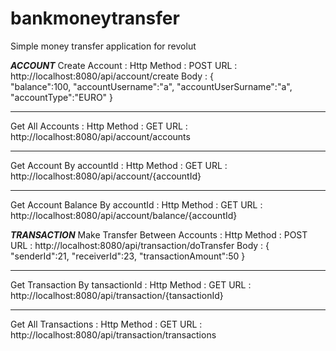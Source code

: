 # bankmoneytransfer
Simple money transfer application for revolut


*********************ACCOUNT*********************
Create Account :
Http Method : POST
URL : http://localhost:8080/api/account/create
Body : 
{  
   "balance":100,
   "accountUsername":"a",
   "accountUserSurname":"a",
   "accountType":"EURO"
}
*********************

Get All Accounts :
Http Method : GET
URL : http://localhost:8080/api/account/accounts

*********************
Get Account By accountId :
Http Method : GET
URL : http://localhost:8080/api/account/{accountId}

*********************
Get Account Balance By accountId :
Http Method : GET
URL : http://localhost:8080/api/account/balance/{accountId}


*********************TRANSACTION*********************
Make Transfer Between Accounts :
Http Method : POST
URL : http://localhost:8080/api/transaction/doTransfer
Body : 
{  
   "senderId":21,
   "receiverId":23,
   "transactionAmount":50
}

*********************
Get Transaction By tansactionId :
Http Method : GET
URL : http://localhost:8080/api/transaction/{tansactionId}

*********************
Get All Transactions :
Http Method : GET
URL : http://localhost:8080/api/transaction/transactions


